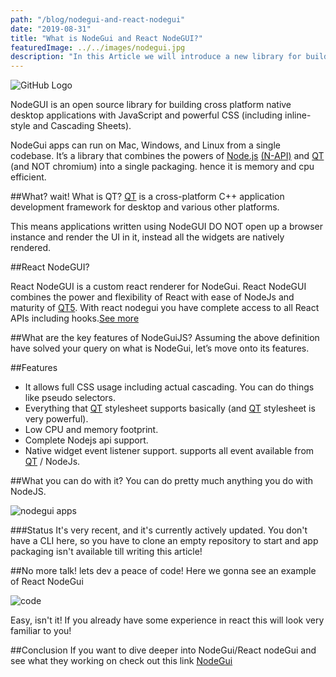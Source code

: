 ```yaml
---
path: "/blog/nodegui-and-react-nodegui"
date: "2019-08-31"
title: "What is NodeGui and React NodeGUI?"
featuredImage: ../../images/nodegui.jpg
description: "In this Article we will introduce a new library for building native desktop applications with JavaScript and CSS."
---
```


![GitHub Logo](https://i.imgur.com/SEYmuHs.jpg)

NodeGUI is an open source library for building cross platform native desktop applications with JavaScript and powerful CSS (including inline-style and Cascading Sheets).

NodeGui apps can run on Mac, Windows, and Linux from a single codebase. It’s a library that combines the powers of [Node.js](https://nodejs.org/en/) [(N-API)](https://nodejs.org/api/n-api.html) and [QT](https://www.qt.io/) (and NOT chromium) into a single packaging. hence it is memory and cpu efficient.

##What? wait! What is QT?
[QT](https://www.qt.io/) is a cross-platform C++ application development framework for desktop and various other platforms.

This means applications written using NodeGUI DO NOT open up a browser instance and render the UI in it, instead all the widgets are natively rendered.

##React NodeGUI?

React NodeGUI is a custom react renderer for NodeGui. React NodeGUI combines the power and flexibility of React with ease of NodeJs and maturity of [QT5](https://www.qt.io/). With react nodegui you have complete access to all React APIs including hooks.[See more](https://docs.nodegui.org/#/react/about)

##What are the key features of NodeGuiJS?
Assuming the above definition have solved your query on what is NodeGui, let’s move onto its features.

##Features

- It allows full CSS usage including actual cascading. You can do things like pseudo selectors.
- Everything that [QT](https://www.qt.io/) stylesheet supports basically (and [QT](https://www.qt.io/) stylesheet is very powerful).
- Low CPU and memory footprint.
- Complete Nodejs api support.
- Native widget event listener support. supports all event available from [QT](https://www.qt.io/) / NodeJs.

##What you can do with it?
You can do pretty much anything you do with NodeJS.

![nodegui apps](https://i.imgur.com/tkJqgmT.jpg)

###Status
It's very recent, and it's currently actively updated. You don't have a CLI here, so you have to clone an empty repository to start and app packaging isn't available till writing this article!

##No more talk! lets dev a peace of code!
Here we gonna see an example of React NodeGui

![code](https://i.imgur.com/R1pIl4l.jpg)

Easy, isn't it! If you already have some experience in react this will look very familiar to you!

##Conclusion
If you want to dive deeper into NodeGui/React nodeGui and see what they working on check out this link [NodeGui](https://docs.nodegui.org)
